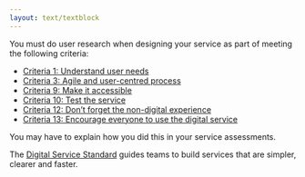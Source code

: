 ```yaml
---
layout: text/textblock
---
```


You must do user research when designing your service as part of meeting the following criteria:
- [Criteria 1: Understand user needs](/digital-service-standard/1-understand-user-needs/)
- [Criteria 3: Agile and user-centred process](/digital-service-standard/3-agile-and-user-centred/)
- [Criteria 9: Make it accessible](/digital-service-standard/9-make-it-accessible)
- [Criteria 10: Test the service](/digital-service-standard/10-test-the-service)
- [Criteria 12: Don’t forget the non-digital experience](/digital-service-standard/12-non-digital-experience)
- [Criteria 13: Encourage everyone to use the digital service](/digital-service-standard/13-encourage-use-of-the-digital-service)

You may have to explain how you did this in your service assessments.

The [Digital Service Standard](/digital-service-standard/) guides teams to build services that are simpler, clearer and faster.
